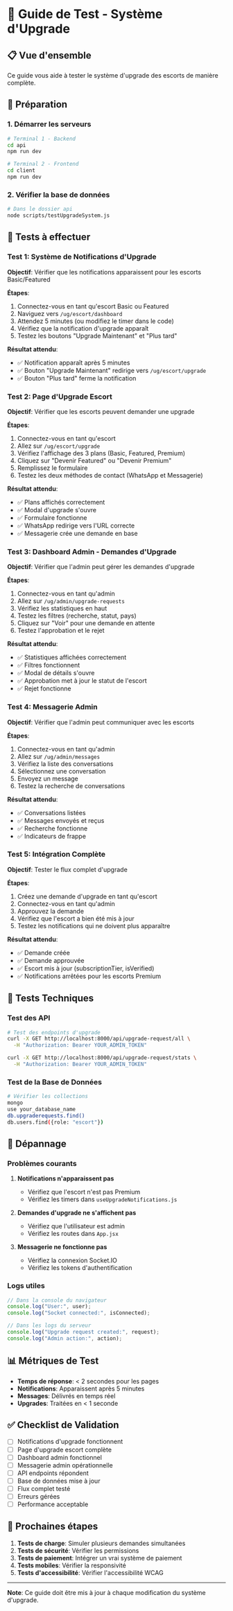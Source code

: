 # 🧪 Guide de Test - Système d'Upgrade

## 📋 Vue d'ensemble

Ce guide vous aide à tester le système d'upgrade des escorts de manière complète.

## 🚀 Préparation

### 1. Démarrer les serveurs

```bash
# Terminal 1 - Backend
cd api
npm run dev

# Terminal 2 - Frontend  
cd client
npm run dev
```

### 2. Vérifier la base de données

```bash
# Dans le dossier api
node scripts/testUpgradeSystem.js
```

## 🧪 Tests à effectuer

### Test 1: Système de Notifications d'Upgrade

**Objectif**: Vérifier que les notifications apparaissent pour les escorts Basic/Featured

**Étapes**:
1. Connectez-vous en tant qu'escort Basic ou Featured
2. Naviguez vers `/ug/escort/dashboard`
3. Attendez 5 minutes (ou modifiez le timer dans le code)
4. Vérifiez que la notification d'upgrade apparaît
5. Testez les boutons "Upgrade Maintenant" et "Plus tard"

**Résultat attendu**: 
- ✅ Notification apparaît après 5 minutes
- ✅ Bouton "Upgrade Maintenant" redirige vers `/ug/escort/upgrade`
- ✅ Bouton "Plus tard" ferme la notification

### Test 2: Page d'Upgrade Escort

**Objectif**: Vérifier que les escorts peuvent demander une upgrade

**Étapes**:
1. Connectez-vous en tant qu'escort
2. Allez sur `/ug/escort/upgrade`
3. Vérifiez l'affichage des 3 plans (Basic, Featured, Premium)
4. Cliquez sur "Devenir Featured" ou "Devenir Premium"
5. Remplissez le formulaire
6. Testez les deux méthodes de contact (WhatsApp et Messagerie)

**Résultat attendu**:
- ✅ Plans affichés correctement
- ✅ Modal d'upgrade s'ouvre
- ✅ Formulaire fonctionne
- ✅ WhatsApp redirige vers l'URL correcte
- ✅ Messagerie crée une demande en base

### Test 3: Dashboard Admin - Demandes d'Upgrade

**Objectif**: Vérifier que l'admin peut gérer les demandes d'upgrade

**Étapes**:
1. Connectez-vous en tant qu'admin
2. Allez sur `/ug/admin/upgrade-requests`
3. Vérifiez les statistiques en haut
4. Testez les filtres (recherche, statut, pays)
5. Cliquez sur "Voir" pour une demande en attente
6. Testez l'approbation et le rejet

**Résultat attendu**:
- ✅ Statistiques affichées correctement
- ✅ Filtres fonctionnent
- ✅ Modal de détails s'ouvre
- ✅ Approbation met à jour le statut de l'escort
- ✅ Rejet fonctionne

### Test 4: Messagerie Admin

**Objectif**: Vérifier que l'admin peut communiquer avec les escorts

**Étapes**:
1. Connectez-vous en tant qu'admin
2. Allez sur `/ug/admin/messages`
3. Vérifiez la liste des conversations
4. Sélectionnez une conversation
5. Envoyez un message
6. Testez la recherche de conversations

**Résultat attendu**:
- ✅ Conversations listées
- ✅ Messages envoyés et reçus
- ✅ Recherche fonctionne
- ✅ Indicateurs de frappe

### Test 5: Intégration Complète

**Objectif**: Tester le flux complet d'upgrade

**Étapes**:
1. Créez une demande d'upgrade en tant qu'escort
2. Connectez-vous en tant qu'admin
3. Approuvez la demande
4. Vérifiez que l'escort a bien été mis à jour
5. Testez les notifications qui ne doivent plus apparaître

**Résultat attendu**:
- ✅ Demande créée
- ✅ Demande approuvée
- ✅ Escort mis à jour (subscriptionTier, isVerified)
- ✅ Notifications arrêtées pour les escorts Premium

## 🔧 Tests Techniques

### Test des API

```bash
# Test des endpoints d'upgrade
curl -X GET http://localhost:8000/api/upgrade-request/all \
  -H "Authorization: Bearer YOUR_ADMIN_TOKEN"

curl -X GET http://localhost:8000/api/upgrade-request/stats \
  -H "Authorization: Bearer YOUR_ADMIN_TOKEN"
```

### Test de la Base de Données

```bash
# Vérifier les collections
mongo
use your_database_name
db.upgraderequests.find()
db.users.find({role: "escort"})
```

## 🐛 Dépannage

### Problèmes courants

1. **Notifications n'apparaissent pas**
   - Vérifiez que l'escort n'est pas Premium
   - Vérifiez les timers dans `useUpgradeNotifications.js`

2. **Demandes d'upgrade ne s'affichent pas**
   - Vérifiez que l'utilisateur est admin
   - Vérifiez les routes dans `App.jsx`

3. **Messagerie ne fonctionne pas**
   - Vérifiez la connexion Socket.IO
   - Vérifiez les tokens d'authentification

### Logs utiles

```javascript
// Dans la console du navigateur
console.log("User:", user);
console.log("Socket connected:", isConnected);

// Dans les logs du serveur
console.log("Upgrade request created:", request);
console.log("Admin action:", action);
```

## 📊 Métriques de Test

- **Temps de réponse**: < 2 secondes pour les pages
- **Notifications**: Apparaissent après 5 minutes
- **Messages**: Délivrés en temps réel
- **Upgrades**: Traitées en < 1 seconde

## ✅ Checklist de Validation

- [ ] Notifications d'upgrade fonctionnent
- [ ] Page d'upgrade escort complète
- [ ] Dashboard admin fonctionnel
- [ ] Messagerie admin opérationnelle
- [ ] API endpoints répondent
- [ ] Base de données mise à jour
- [ ] Flux complet testé
- [ ] Erreurs gérées
- [ ] Performance acceptable

## 🎯 Prochaines étapes

1. **Tests de charge**: Simuler plusieurs demandes simultanées
2. **Tests de sécurité**: Vérifier les permissions
3. **Tests de paiement**: Intégrer un vrai système de paiement
4. **Tests mobiles**: Vérifier la responsivité
5. **Tests d'accessibilité**: Vérifier l'accessibilité WCAG

---

**Note**: Ce guide doit être mis à jour à chaque modification du système d'upgrade.
